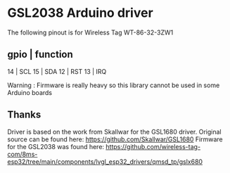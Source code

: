 # GSL2038 Arduino driver

The following pinout is for Wireless Tag WT-86-32-3ZW1

gpio | function
---------------
14   | SCL
15   | SDA
12   | RST
13   | IRQ

Warning : Firmware is really heavy so this library cannot be used in some Arduino boards

## Thanks
Driver is based on the work from Skallwar for the GSL1680 driver. Original source can be found here: https://github.com/Skallwar/GSL1680
Firmware for the GSL2038 was found here: https://github.com/wireless-tag-com/8ms-esp32/tree/main/components/lvgl_esp32_drivers/qmsd_tp/gslx680
